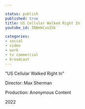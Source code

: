 ```yaml
---

status: publish
published: true
title: US Cellular Walked Right In
youtube_id: IBBmkCvoISk

categories:
- social
- video
- work
- tv commercial
- broadcast
---
```

"US Cellular Walked Right In"

Director: Max Sherman

Production: Anonymous Content

2022